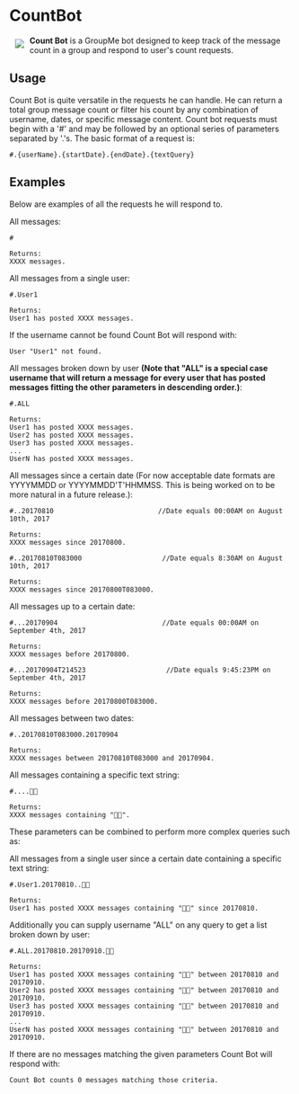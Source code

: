 # CountBot

<a href="https://🍞🔪.ws"><img src="https://upload.wikimedia.org/wikipedia/en/2/29/Count_von_Count_kneeling.png" align="left" hspace="10" vspace="6"></a>

**Count Bot** is a GroupMe bot designed to keep track of the message count in a group and respond to user's count requests.

## Usage

Count Bot is quite versatile in the requests he can handle. He can return a total group message count or filter his count by any combination of username, dates, or specific message content. Count bot requests must begin with a '#' and may be followed by an optional series of parameters separated by '.'s. The basic format of a request is:

```
#.{userName}.{startDate}.{endDate}.{textQuery}
```

## Examples

Below are examples of all the requests he will respond to.

All messages:
```
#

Returns:
XXXX messages.
```

All messages from a single user:
```
#.User1

Returns:
User1 has posted XXXX messages.
```

If the username cannot be found Count Bot will respond with:
```
User "User1" not found.
```

All messages broken down by user **(Note that "ALL" is a special case username that will return a message for every user that has posted messages fitting the other parameters in descending order.)**:
```
#.ALL

Returns:
User1 has posted XXXX messages.
User2 has posted XXXX messages.
User3 has posted XXXX messages.
...
UserN has posted XXXX messages.
```

All messages since a certain date (For now acceptable date formats are YYYYMMDD or YYYYMMDD'T'HHMMSS. This is being worked on to be more natural in a future release.):
```
#..20170810                          //Date equals 00:00AM on August 10th, 2017

Returns:
XXXX messages since 20170800.
```
```
#..20170810T083000                    //Date equals 8:30AM on August 10th, 2017

Returns:
XXXX messages since 20170800T083000.
```

All messages up to a certain date:
```
#...20170904                          //Date equals 00:00AM on September 4th, 2017

Returns:
XXXX messages before 20170800.
```
```
#...20170904T214523                    //Date equals 9:45:23PM on September 4th, 2017

Returns:
XXXX messages before 20170800T083000.
```

All messages between two dates:
```
#..20170810T083000.20170904

Returns:
XXXX messages between 20170810T083000 and 20170904.
```

All messages containing a specific text string:
```
#....🍞🔪

Returns:
XXXX messages containing "🍞🔪".
```

These parameters can be combined to perform more complex queries such as:

All messages from a single user since a certain date containing a specific text string:
```
#.User1.20170810..🍞🔪

Returns:
User1 has posted XXXX messages containing "🍞🔪" since 20170810.
```

Additionally you can supply username "ALL" on any query to get a list broken down by user:
```
#.ALL.20170810.20170910.🍞🔪

Returns:
User1 has posted XXXX messages containing "🍞🔪" between 20170810 and 20170910.
User2 has posted XXXX messages containing "🍞🔪" between 20170810 and 20170910.
User3 has posted XXXX messages containing "🍞🔪" between 20170810 and 20170910.
...
UserN has posted XXXX messages containing "🍞🔪" between 20170810 and 20170910.
```

If there are no messages matching the given parameters Count Bot will respond with:
```
Count Bot counts 0 messages matching those criteria.
```
